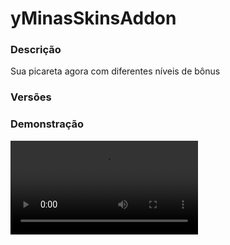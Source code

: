 # yMinasSkinsAddon
<secondary-label ref="addons"/>

### Descrição
Sua picareta agora com diferentes níveis de bônus

### Versões
<secondary-label ref="1.8"/>
<secondary-label ref="1.9"/>
<secondary-label ref="1.10"/>
<secondary-label ref="1.11"/>
<secondary-label ref="1.12"/>
<secondary-label ref="1.13"/>
<secondary-label ref="1.14"/>
<secondary-label ref="1.15"/>
<secondary-label ref="1.16"/>
<secondary-label ref="1.17"/>
<secondary-label ref="1.18"/>
<secondary-label ref="1.19"/>
<secondary-label ref="1.20"/>

### Demonstração
<video src="https://i.imgur.com/n1FuM0A.png"/>


<chapter title="Comandos" id="commands" collapsible="true">
<code-block lang="plain text">/minaadmin giveskin - Dar skins à um jogador
/minaadmin giveskindireto - Dar skins à um jogador
/minaadmin removeskin - Dar skins à um jogador</code-block>
</chapter>

<chapter title="Permissões" id="permissions" collapsible="true">
<code-block lang="plain text">yminas.admin.giveskin - Permissão para o /minaadmin giveskinyminas.admin.giveskindireto - Permissão para o /minaadmin giveskindiretoyminas.admin.removeskin - Permissão para o /minaadmin removeskin</code-block>
</chapter>



## Erros comuns
<primary-label ref="errors"/>

Antes de configurar o plugin, revise os pontos listados aqui para evitar problemas frequentes durante a configuração.

<seealso style="cards">
    <category ref="wrs">
        <a href="yplugins.md"></a>        <a href="https://ystoreplugins.com.br/plugins/detalhes/119-yMinasSkinsAddon">Site do plugin yMinasSkinsAddon</a>
    </category>
</seealso>